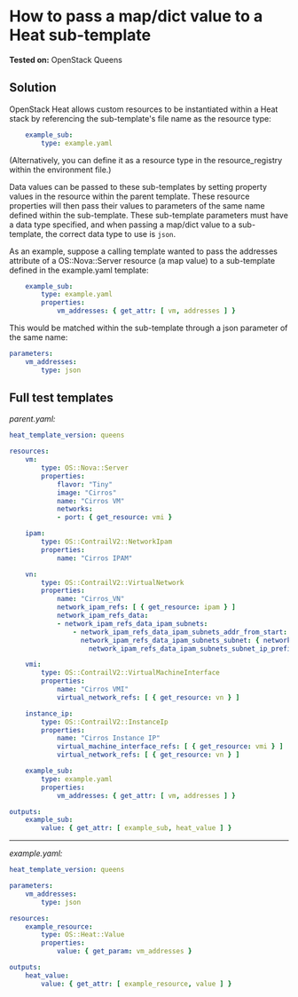 # How to pass a map/dict value to a Heat sub-template
**Tested on:** OpenStack Queens

## Solution
OpenStack Heat allows custom resources to be instantiated within a Heat stack by referencing the sub-template's file name as the resource type:

```yaml
    example_sub:
        type: example.yaml
```

(Alternatively, you can define it as a resource type in the resource_registry within the environment file.)

Data values can be passed to these sub-templates by setting property values in the resource within the parent template. These resource properties will then pass their values to parameters of the same name defined within the sub-template. These sub-template parameters must have a data type specified, and when passing a map/dict value to a sub-template, the correct data type to use is `json`.

As an example, suppose a calling template wanted to pass the addresses attribute of a OS::Nova::Server resource (a map value) to a sub-template defined in the example.yaml template:

```yaml
    example_sub:
        type: example.yaml
        properties:
            vm_addresses: { get_attr: [ vm, addresses ] }
```

This would be matched within the sub-template through a json parameter of the same name:

```yaml
parameters:
    vm_addresses:
        type: json
```

## Full test templates
_parent.yaml:_
```yaml
heat_template_version: queens

resources:
    vm:
        type: OS::Nova::Server
        properties:
            flavor: "Tiny"
            image: "Cirros"
            name: "Cirros VM"
            networks:
            - port: { get_resource: vmi }

    ipam:
        type: OS::ContrailV2::NetworkIpam
        properties:
            name: "Cirros IPAM"

    vn:
        type: OS::ContrailV2::VirtualNetwork
        properties:
            name: "Cirros_VN"
            network_ipam_refs: [ { get_resource: ipam } ]
            network_ipam_refs_data:
            - network_ipam_refs_data_ipam_subnets:
                - network_ipam_refs_data_ipam_subnets_addr_from_start: true
                  network_ipam_refs_data_ipam_subnets_subnet: { network_ipam_refs_data_ipam_subnets_subnet_ip_prefix: "10.0.0.0",
                    network_ipam_refs_data_ipam_subnets_subnet_ip_prefix_len: "24"}

    vmi:
        type: OS::ContrailV2::VirtualMachineInterface
        properties:
            name: "Cirros VMI"
            virtual_network_refs: [ { get_resource: vn } ]

    instance_ip:
        type: OS::ContrailV2::InstanceIp
        properties:
            name: "Cirros Instance IP"
            virtual_machine_interface_refs: [ { get_resource: vmi } ]
            virtual_network_refs: [ { get_resource: vn } ]

    example_sub:
        type: example.yaml
        properties:
            vm_addresses: { get_attr: [ vm, addresses ] }

outputs:
    example_sub:
        value: { get_attr: [ example_sub, heat_value ] }
```

---

_example.yaml:_
```yaml
heat_template_version: queens

parameters:
    vm_addresses:
        type: json

resources:
    example_resource:
        type: OS::Heat::Value
        properties:
            value: { get_param: vm_addresses }

outputs:
    heat_value:
        value: { get_attr: [ example_resource, value ] }
```
